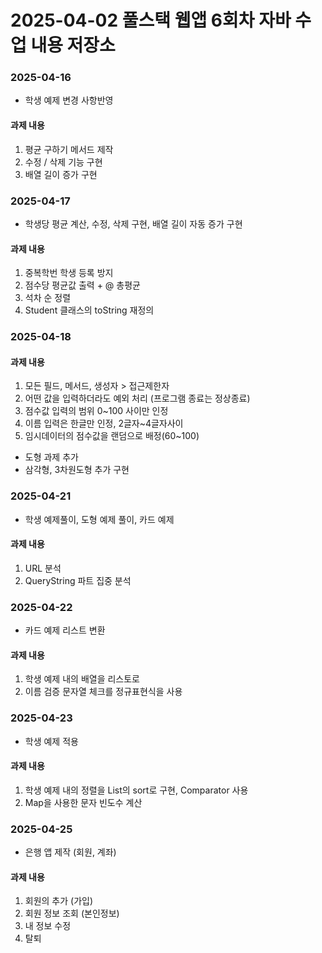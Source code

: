 # 2025-04-02 풀스택 웹앱 6회차 자바 수업 내용 저장소
### 2025-04-16 
- 학생 예제 변경 사항반영
#### 과제 내용
1. 평균 구하기 메서드 제작
2. 수정 / 삭제 기능 구현
3. 배열 길이 증가 구현

### 2025-04-17
- 학생당 평균 계산, 수정, 삭제 구현, 배열 길이 자동 증가 구현
#### 과제 내용
1. 중복학번 학생 등록 방지
2. 점수당 평균값 출력 + @ 총평균
3. 석차 순 정렬
4. Student 클래스의 toString 재정의 

### 2025-04-18
#### 과제 내용
1. 모든 필드, 메서드, 생성자 > 접근제한자
2. 어떤 값을 입력하더라도 예외 처리 (프로그램 종료는 정상종료)
3. 점수값 입력의 범위 0~100 사이만 인정
4. 이름 입력은 한글만 인정, 2글자~4글자사이
5. 임시데이터의 점수값을 랜덤으로 배정(60~100)
- 도형 과제 추가
- 삼각형, 3차원도형 추가 구현

### 2025-04-21
- 학생 예제풀이, 도형 예제 풀이, 카드 예제 
#### 과제 내용
1. URL 분석
2. QueryString 파트 집중 분석

### 2025-04-22
- 카드 예제 리스트 변환
#### 과제 내용
1. 학생 예제 내의 배열을 리스토로
2. 이름 검증 문자열 체크를 정규표현식을 사용

### 2025-04-23
- 학생 예제 적용
#### 과제 내용
1. 학생 예제 내의 정렬을 List의 sort로 구현, Comparator 사용
2. Map을 사용한 문자 빈도수 계산

### 2025-04-25
- 은행 앱 제작 (회원, 계좌)
#### 과제 내용
1. 회원의 추가 (가입)
2. 회원 정보 조회 (본인정보)
3. 내 정보 수정
4. 탈퇴
